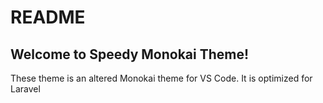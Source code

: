 # README
## Welcome to Speedy Monokai Theme!

These theme is an altered Monokai theme for VS Code. It is optimized for Laravel
